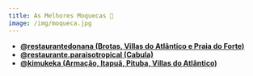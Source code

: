 ```yaml
---
title: As Melhores Moquecas 🥘
image: /img/moqueca.jpg
---
```


- **[@restaurantedonana (Brotas, Villas do Atlântico e Praia do Forte)](https://www.instagram.com/restaurantedonana/)**
- **[@restaurante.paraisotropical (Cabula)](https://www.instagram.com/restaurante.paraisotropical/)**
- **[@kimukeka (Armação, Itapuã, Pituba, Villas do Atlântico)](https://www.instagram.com/kimukeka/)**
